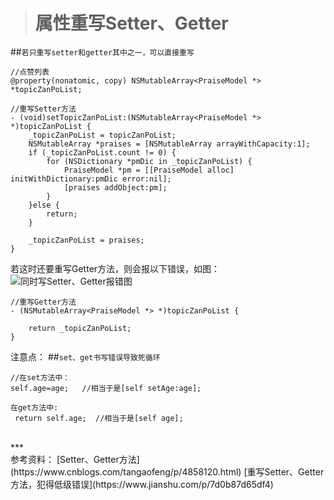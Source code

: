 
># 属性重写Setter、Getter

##`若只重写setter和getter其中之一，可以直接重写`
```
//点赞列表
@property(nonatomic, copy) NSMutableArray<PraiseModel *> *topicZanPoList;

//重写Setter方法
- (void)setTopicZanPoList:(NSMutableArray<PraiseModel *> *)topicZanPoList {
    _topicZanPoList = topicZanPoList;
    NSMutableArray *praises = [NSMutableArray arrayWithCapacity:1];
    if (_topicZanPoList.count != 0) {
        for (NSDictionary *pmDic in _topicZanPoList) {
            PraiseModel *pm = [[PraiseModel alloc] initWithDictionary:pmDic error:nil];
            [praises addObject:pm];
        }
    }else {
        return;
    }
    
    _topicZanPoList = praises;
}

````

若这时还要重写Getter方法，则会报以下错误，如图：
![同时写Setter、Getter报错图](https://upload-images.jianshu.io/upload_images/2959789-0c0f379248393c9b.png?imageMogr2/auto-orient/strip%7CimageView2/2/w/1240)


```
//重写Getter方法
- (NSMutableArray<PraiseModel *> *)topicZanPoList {
    
    return _topicZanPoList;
}

```

注意点：
##`set、get书写错误导致死循环`
```
//在set方法中：
self.age=age;   //相当于是[self setAge:age];

在get方法中:
 return self.age;  //相当于是[self age];
```



<br/>
***
<br/>
参考资料：
[Setter、Getter方法](https://www.cnblogs.com/tangaofeng/p/4858120.html)
[重写Setter、Getter方法，犯得低级错误](https://www.jianshu.com/p/7d0b87d65df4)
